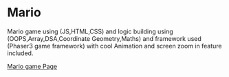 # Mario

Mario game using (JS,HTML,CSS) and logic building using (OOPS,Array,DSA,Coordinate Geometry,Maths) and framework used (Phaser3 game framework) with cool Animation and screen zoom in feature included.   


[Mario game Page](https://manthanchoudhury.github.io/Mario/)




